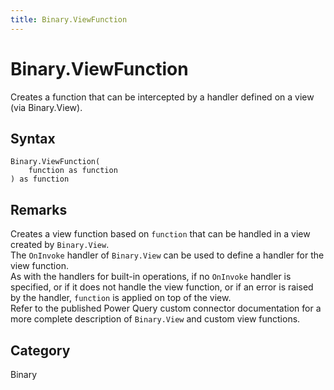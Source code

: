 ```yaml
---
title: Binary.ViewFunction
---
```


# Binary.ViewFunction


Creates a function that can be intercepted by a handler defined on a view (via Binary.View).


## Syntax

```powerquery
Binary.ViewFunction(
    function as function
) as function
```


## Remarks

Creates a view function based on <code>function</code> that can be handled in a view created by <code>Binary.View</code>.<br />The <code>OnInvoke</code> handler of <code>Binary.View</code> can be used to define a handler for the view function.<br />As with the handlers for built-in operations, if no <code>OnInvoke</code> handler is specified, or if it does not handle the view function, or if an error is raised by the handler, <code>function</code> is applied on top of the view.<br />Refer to the published Power Query custom connector documentation for a more complete description of <code>Binary.View</code> and custom view functions.<br />



## Category
Binary
